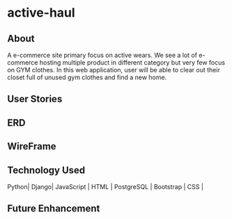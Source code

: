 # active-haul


## About
A e-commerce site primary focus on active wears. We see a lot of e-commerce hosting multiple product in different category but very few focus on GYM clothes. In this web application, user will be able to clear out their closet full of unused gym clothes and find a new home. 

## User Stories

## ERD

## WireFrame

## Technology Used
Python| Django| JavaScript | HTML | PostgreSQL | Bootstrap | CSS |

## Future Enhancement 
